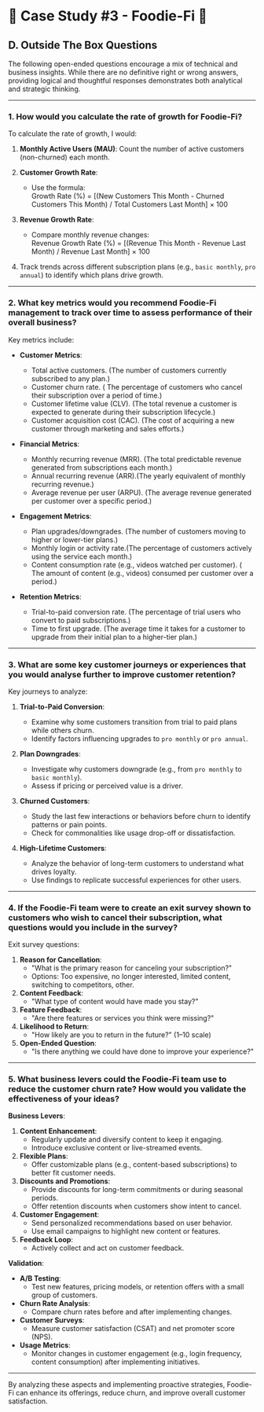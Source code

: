 # 🥑 Case Study #3 - Foodie-Fi 🥑

## D. Outside The Box Questions

The following open-ended questions encourage a mix of technical and business insights. While there are no definitive right or wrong answers, providing logical and thoughtful responses demonstrates both analytical and strategic thinking.

---

### 1. How would you calculate the rate of growth for Foodie-Fi?

To calculate the rate of growth, I would:
1. **Monthly Active Users (MAU)**: Count the number of active customers (non-churned) each month.
2. **Customer Growth Rate**:
   - Use the formula:  
    Growth Rate (%) = [(New Customers This Month - Churned Customers This Month) / Total Customers Last Month] × 100
3. **Revenue Growth Rate**:
   - Compare monthly revenue changes:  
    Revenue Growth Rate (%) = [(Revenue This Month - Revenue Last Month) / Revenue Last Month] × 100

4. Track trends across different subscription plans (e.g., `basic monthly`, `pro annual`) to identify which plans drive growth.

---

### 2. What key metrics would you recommend Foodie-Fi management to track over time to assess performance of their overall business?

Key metrics include:
- **Customer Metrics**:
  - Total active customers. (The number of customers currently subscribed to any plan.)
  - Customer churn rate. ( The percentage of customers who cancel their subscription over a period of time.)
  - Customer lifetime value (CLV). (The total revenue a customer is expected to generate during their subscription lifecycle.)
  - Customer acquisition cost (CAC). (The cost of acquiring a new customer through marketing and sales efforts.)
    
- **Financial Metrics**:
  - Monthly recurring revenue (MRR). (The total predictable revenue generated from subscriptions each month.)
  - Annual recurring revenue (ARR).(The yearly equivalent of monthly recurring revenue.)
  - Average revenue per user (ARPU). (The average revenue generated per customer over a specific period.)
    
- **Engagement Metrics**:
  - Plan upgrades/downgrades. (The number of customers moving to higher or lower-tier plans.)
  - Monthly login or activity rate.(The percentage of customers actively using the service each month.)
  - Content consumption rate (e.g., videos watched per customer). ( The amount of content (e.g., videos) consumed per customer over a period.)
    
- **Retention Metrics**:
  - Trial-to-paid conversion rate. (The percentage of trial users who convert to paid subscriptions.)
  - Time to first upgrade. (The average time it takes for a customer to upgrade from their initial plan to a higher-tier plan.)

---

### 3. What are some key customer journeys or experiences that you would analyse further to improve customer retention?

Key journeys to analyze:
1. **Trial-to-Paid Conversion**:
   - Examine why some customers transition from trial to paid plans while others churn.
   - Identify factors influencing upgrades to `pro monthly` or `pro annual`.
   
2. **Plan Downgrades**:
   - Investigate why customers downgrade (e.g., from `pro monthly` to `basic monthly`).
   - Assess if pricing or perceived value is a driver.

3. **Churned Customers**:
   - Study the last few interactions or behaviors before churn to identify patterns or pain points.
   - Check for commonalities like usage drop-off or dissatisfaction.

4. **High-Lifetime Customers**:
   - Analyze the behavior of long-term customers to understand what drives loyalty.
   - Use findings to replicate successful experiences for other users.

---

### 4. If the Foodie-Fi team were to create an exit survey shown to customers who wish to cancel their subscription, what questions would you include in the survey?

Exit survey questions:
1. **Reason for Cancellation**:
   - "What is the primary reason for canceling your subscription?"
   - Options: Too expensive, no longer interested, limited content, switching to competitors, other.
2. **Content Feedback**:
   - "What type of content would have made you stay?"
3. **Feature Feedback**:
   - "Are there features or services you think were missing?"
4. **Likelihood to Return**:
   - "How likely are you to return in the future?" (1–10 scale)
5. **Open-Ended Question**:
   - "Is there anything we could have done to improve your experience?"

---

### 5. What business levers could the Foodie-Fi team use to reduce the customer churn rate? How would you validate the effectiveness of your ideas?

**Business Levers**:
1. **Content Enhancement**:
   - Regularly update and diversify content to keep it engaging.
   - Introduce exclusive content or live-streamed events.
2. **Flexible Plans**:
   - Offer customizable plans (e.g., content-based subscriptions) to better fit customer needs.
3. **Discounts and Promotions**:
   - Provide discounts for long-term commitments or during seasonal periods.
   - Offer retention discounts when customers show intent to cancel.
4. **Customer Engagement**:
   - Send personalized recommendations based on user behavior.
   - Use email campaigns to highlight new content or features.
5. **Feedback Loop**:
   - Actively collect and act on customer feedback.

**Validation**:
- **A/B Testing**:
  - Test new features, pricing models, or retention offers with a small group of customers.
- **Churn Rate Analysis**:
  - Compare churn rates before and after implementing changes.
- **Customer Surveys**:
  - Measure customer satisfaction (CSAT) and net promoter score (NPS).
- **Usage Metrics**:
  - Monitor changes in customer engagement (e.g., login frequency, content consumption) after implementing initiatives.

---

By analyzing these aspects and implementing proactive strategies, Foodie-Fi can enhance its offerings, reduce churn, and improve overall customer satisfaction.
